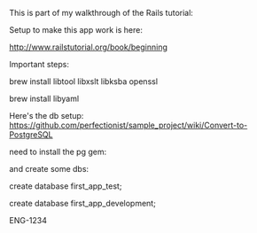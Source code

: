 This is part of my walkthrough of the Rails tutorial: 

Setup to make this app work is here:

http://www.railstutorial.org/book/beginning

Important steps:

brew install libtool libxslt libksba openssl

brew install libyaml

Here's the db setup:
https://github.com/perfectionist/sample_project/wiki/Convert-to-PostgreSQL

need to install the pg gem:

and create some dbs:

create database first_app_test;

create database first_app_development;

ENG-1234



